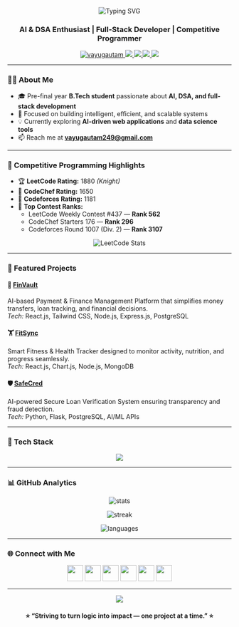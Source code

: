 <!-- Profile README by Divya Ratna Gautam -->
<p align="center">
  <img src="https://readme-typing-svg.demolab.com?font=Fira+Code&weight=600&size=28&pause=1000&color=00C0FF&center=true&vCenter=true&width=600&lines=Hi+👋,+I'm+Divya+Ratna+Gautam;AI+%26+DSA+Enthusiast;Full-Stack+Developer;Competitive+Programmer" alt="Typing SVG" />
</p>

<h3 align="center">AI & DSA Enthusiast | Full-Stack Developer | Competitive Programmer</h3>

<p align="center">
  <a href="https://github.com/vayugautam">
    <img src="https://komarev.com/ghpvc/?username=vayugautam&label=Profile%20views&color=0e75b6&style=flat" alt="vayugautam" />
  </a>
  <a href="https://leetcode.com/badead249/">
    <img src="https://img.shields.io/badge/LeetCode-1880%20(Knight)-orange?logo=leetcode" />
  </a>
  <a href="https://www.codechef.com/users/badead249">
    <img src="https://img.shields.io/badge/CodeChef-1650-brown?logo=codechef" />
  </a>
  <a href="https://codeforces.com/profile/badead249">
    <img src="https://img.shields.io/badge/Codeforces-1181-blue?logo=codeforces" />
  </a>
  <a href="https://www.linkedin.com/in/divya-ratna-gautam-a925a82a0">
    <img src="https://img.shields.io/badge/LinkedIn-Connect-blue?logo=linkedin" />
  </a>
</p>

---

### 👨‍💻 About Me
- 🎓 Pre-final year **B.Tech student** passionate about **AI, DSA, and full-stack development**  
- 🚀 Focused on building intelligent, efficient, and scalable systems  
- 💡 Currently exploring **AI-driven web applications** and **data science tools**  
- 📫 Reach me at **vayugautam249@gmail.com**

---

### 🧠 Competitive Programming Highlights
- 🏆 **LeetCode Rating:** 1880 *(Knight)*  
- 🥈 **CodeChef Rating:** 1650  
- 🥉 **Codeforces Rating:** 1181  
- 🎯 **Top Contest Ranks:**
  - LeetCode Weekly Contest #437 — **Rank 562**
  - CodeChef Starters 176 — **Rank 296**
  - Codeforces Round 1007 (Div. 2) — **Rank 3107**

<p align="center">
  <img src="https://leetcard.jacoblin.cool/badead249?theme=light&font=Karma&ext=contest" alt="LeetCode Stats" />
</p>

---

### 💼 Featured Projects

#### 💸 [FinVault](https://github.com/vayugautam/FinVault)
AI-based Payment & Finance Management Platform that simplifies money transfers, loan tracking, and financial decisions.  
*Tech:* React.js, Tailwind CSS, Node.js, Express.js, PostgreSQL  

#### 🏋️ [FitSync](https://github.com/vayugautam/bitnbuild_frontend)
Smart Fitness & Health Tracker designed to monitor activity, nutrition, and progress seamlessly.  
*Tech:* React.js, Chart.js, Node.js, MongoDB  

#### 🛡️ [SafeCred](https://github.com/vayugautam/SIH-SafeCred)
AI-powered Secure Loan Verification System ensuring transparency and fraud detection.  
*Tech:* Python, Flask, PostgreSQL, AI/ML APIs  

---

### 🧰 Tech Stack
<p align="center">
  <img src="https://skillicons.dev/icons?i=java,python,html,css,js,react,nodejs,express,postgresql,git,github,tailwind,vscode" />
</p>

---

### 📊 GitHub Analytics
<p align="center">
  <img src="https://github-readme-stats.vercel.app/api?username=vayugautam&show_icons=true&theme=tokyonight&hide_border=true&border_radius=10" alt="stats" />
</p>

<p align="center">
  <img src="https://github-readme-streak-stats.herokuapp.com/?user=vayugautam&theme=tokyonight&hide_border=true&border_radius=10" alt="streak" />
</p>

<p align="center">
  <img src="https://github-readme-stats.vercel.app/api/top-langs/?username=vayugautam&layout=compact&theme=tokyonight&hide_border=true&border_radius=10" alt="languages" />
</p>

---

### 🌐 Connect with Me
<p align="center">
  <a href="mailto:vayugautam249@gmail.com"><img src="https://img.icons8.com/fluency/48/gmail-new.png" width="36" /></a>
  <a href="https://www.linkedin.com/in/divya-ratna-gautam-a925a82a0"><img src="https://img.icons8.com/color/48/linkedin.png" width="36" /></a>
  <a href="https://leetcode.com/badead249/"><img src="https://img.icons8.com/external-tal-revivo-shadow-tal-revivo/48/external-level-up-your-coding-skills-and-quickly-land-a-job-logo-shadow-tal-revivo.png" width="36" /></a>
  <a href="https://codeforces.com/profile/badead249"><img src="https://img.icons8.com/external-tal-revivo-shadow-tal-revivo/48/external-codeforces-programming-competitions-and-contests-programming-community-logo-shadow-tal-revivo.png" width="36" /></a>
  <a href="https://www.codechef.com/users/badead249"><img src="https://img.icons8.com/color/48/codechef.png" width="36" /></a>
  <a href="https://github.com/vayugautam"><img src="https://img.icons8.com/glyph-neue/48/github.png" width="36" /></a>
</p>

---

<p align="center">
  <img src="https://capsule-render.vercel.app/api?type=waving&color=00C0FF&height=100&section=footer"/>
</p>

<h4 align="center">⭐ “Striving to turn logic into impact — one project at a time.” ⭐</h4>
